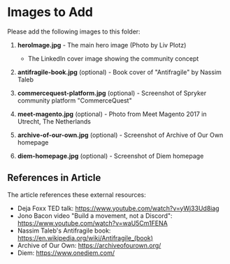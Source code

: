 # Images to Add

Please add the following images to this folder:

1. **heroImage.jpg** - The main hero image (Photo by Liv Plotz)
   - The LinkedIn cover image showing the community concept

2. **antifragile-book.jpg** (optional) - Book cover of "Antifragile" by Nassim Taleb

3. **commercequest-platform.jpg** (optional) - Screenshot of Spryker community platform "CommerceQuest"

4. **meet-magento.jpg** (optional) - Photo from Meet Magento 2017 in Utrecht, The Netherlands

5. **archive-of-our-own.jpg** (optional) - Screenshot of Archive of Our Own homepage

6. **diem-homepage.jpg** (optional) - Screenshot of Diem homepage

## References in Article

The article references these external resources:
- Deja Foxx TED talk: https://www.youtube.com/watch?v=yWj33Ud8iag
- Jono Bacon video "Build a movement, not a Discord": https://www.youtube.com/watch?v=waU5Cm1FENA
- Nassim Taleb's Antifragile book: https://en.wikipedia.org/wiki/Antifragile_(book)
- Archive of Our Own: https://archiveofourown.org/
- Diem: https://www.onediem.com/
